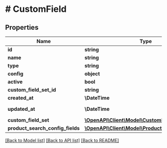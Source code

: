 # # CustomField

## Properties

Name | Type | Description | Notes
------------ | ------------- | ------------- | -------------
**id** | **string** |  | [optional]
**name** | **string** |  |
**type** | **string** |  |
**config** | **object** |  | [optional]
**active** | **bool** |  | [optional]
**custom_field_set_id** | **string** |  | [optional]
**created_at** | **\DateTime** |  | [readonly]
**updated_at** | **\DateTime** |  | [optional] [readonly]
**custom_field_set** | [**\OpenAPI\Client\Model\CustomFieldSet**](CustomFieldSet.md) |  | [optional]
**product_search_config_fields** | [**\OpenAPI\Client\Model\ProductSearchConfigField**](ProductSearchConfigField.md) |  | [optional]

[[Back to Model list]](../../README.md#models) [[Back to API list]](../../README.md#endpoints) [[Back to README]](../../README.md)

